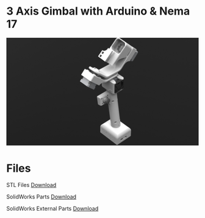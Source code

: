 # 3 Axis Gimbal with Arduino & Nema 17

<img src="/Design/Renders/Assembly.JPG">


# Files

STL Files [Download](/Design/Exports/STL/)

SolidWorks Parts [Download](/Design/Components/)

SolidWorks External Parts [Download](/Design/External%20Components/)
